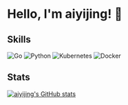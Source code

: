 # Hello, I'm aiyijing! 👋

## Skills

 ![Go](https://img.shields.io/badge/Go-00ADD8?style=flat-square&logo=go&logoColor=white)
 ![Python](https://img.shields.io/badge/Python-3776AB?style=flat-square&logo=python&logoColor=white)
 ![Kubernetes](https://img.shields.io/badge/Kubernetes-326CE5?style=flat-square&logo=kubernetes&logoColor=white)
 ![Docker](https://img.shields.io/badge/Docker-2496ED?style=flat-square&logo=docker&logoColor=white) 

## Stats

[![aiyijing's GitHub stats](https://github-readme-stats.vercel.app/api?username=aiyijing&show_icons=true&theme=radical&hide_title=true)](https://github.com/aiyijing)
